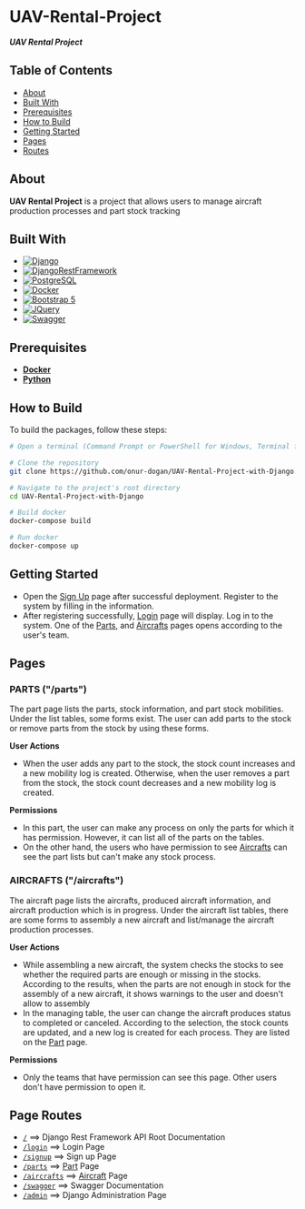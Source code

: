 # UAV-Rental-Project

***UAV Rental Project*** 

## Table of Contents
- [About](#about)
- [Built With](#built-with)
- [Prerequisites](#prerequisites)
- [How to Build](#how-to-build)
- [Getting Started](#getting-started)
- [Pages](#pages)
- [Routes](#page-routes)

## About
**UAV Rental Project** is a project that allows users to manage aircraft production processes and part stock tracking

## Built With
* [![Django][Django.com]][Django-url]
* [![DjangoRestFramework][DjangoRestFramework.com]][DjangoRestFramework-url]
* [![PostgreSQL][PostgreSQL.com]][PostgreSQL-url]
* [![Docker][Docker.com]][Docker-url]
* [![Bootstrap 5][Bootstrap.com]][Bootstrap-url]
* [![JQuery][JQuery.com]][JQuery-url]
* [![Swagger][Swagger.com]][Swagger-url]

## Prerequisites 
- **[Docker](https://www.docker.com/)**
- **[Python ](https://www.python.org/downloads/)**

## How to Build

To build the packages, follow these steps:

```bash
# Open a terminal (Command Prompt or PowerShell for Windows, Terminal for macOS/Linux)

# Clone the repository
git clone https://github.com/onur-dogan/UAV-Rental-Project-with-Django.git

# Navigate to the project's root directory
cd UAV-Rental-Project-with-Django

# Build docker 
docker-compose build

# Run docker 
docker-compose up
```

## Getting Started
- Open the [Sign Up](http://localhost:8000/signup/) page after successful deployment. Register to the system by filling in the information.
- After registering successfully, [Login](http://localhost:8000/login/) page will display. Log in to the system. One of the [Parts](#parts-parts), and [Aircrafts](#aircrafts-aircrafts) pages opens according to the user's team.


## Pages
### PARTS ("/parts")
The part page lists the parts, stock information, and part stock mobilities. Under the list tables, some forms exist. The user can add parts to the stock or remove parts from the stock by using these forms. 

**User Actions**
- When the user adds any part to the stock, the stock count increases and a new mobility log is created. Otherwise, when the user removes a part from the stock, the stock count decreases and a new mobility log is created.

**Permissions**
- In this part, the user can make any process on only the parts for which it has permission. However, it can list all of the parts on the tables. 
- On the other hand, the users who have permission to see [Aircrafts](#aircrafts-aircrafts) can see the part lists but can't make any stock process.

### AIRCRAFTS ("/aircrafts")
The aircraft page lists the aircrafts, produced aircraft information, and aircraft production which is in progress. Under the aircraft list tables, there are some forms to assembly a new aircraft and list/manage the aircraft production processes. 

**User Actions** 
- While assembling a new aircraft, the system checks the stocks to see whether the required parts are enough or missing in the stocks. According to the results, when the parts are not enough in stock for the assembly of a new aircraft, it shows warnings to the user and doesn't allow to assembly
- In the managing table, the user can change the aircraft produces status to completed or canceled. According to the selection, the stock counts are updated, and a new log is created for each process. They are listed on the [Part](#parts-parts) page.

**Permissions**
- Only the teams that have permission can see this page. Other users don't have permission to open it.


## Page Routes
- [`/`](http://localhost:8080/) ==> Django Rest Framework API Root Documentation
- [`/login`](http://localhost:8000/login) ==> Login Page
- [`/signup`](http://localhost:8000/signup) ==> Sign up Page
- [`/parts`](http://localhost:8000/parts) ==> [Part](#parts-parts) Page
- [`/aircrafts`](http://localhost:8000/aircrafts) ==> [Aircraft](#aircrafts-aircrafts) Page
- [`/swagger`](http://localhost:8000/swagger) ==> Swagger Documentation
- [`/admin`](http://localhost:8080/admin) ==> Django Administration Page


<!-- MARKDOWN LINKS & IMAGES -->
<!-- https://www.markdownguide.org/basic-syntax/#reference-style-links -->
[Django.com]: https://img.shields.io/badge/Django-092E20?style=for-the-badge&logo=django&logoColor=green
[Django-url]: https://www.djangoproject.com/
[Bootstrap.com]: https://img.shields.io/badge/Bootstrap-563D7C?style=for-the-badge&logo=bootstrap&logoColor=white
[DjangoRestFramework.com]: https://img.shields.io/badge/django--rest--framework-3.12.2-blue?style=for-the-badge&labelColor=333333&logo=django&logoColor=white&color=blue
[DjangoRestFramework-url]: https://www.django-rest-framework.org/
[PostgreSQL.com]: https://img.shields.io/badge/postgresql-4169e1?style=for-the-badge&logo=postgresql&logoColor=white
[PostgreSQL-url]: https://www.postgresql.org/
[Bootstrap.com]: https://img.shields.io/badge/Bootstrap-563D7C?style=for-the-badge&logo=bootstrap&logoColor=white
[Docker.com]: https://img.shields.io/badge/docker-257bd6?style=for-the-badge&logo=docker&logoColor=white
[Docker-url]: https://www.docker.com/ 
[Bootstrap-url]: https://getbootstrap.com/docs/5.0/getting-started/introduction/
[JQuery.com]: https://img.shields.io/badge/jQuery-0769AD?style=for-the-badge&logo=jquery&logoColor=white
[JQuery-url]: https://jquery.com 
[Swagger.com]: https://img.shields.io/badge/-Swagger-%23Clojure?style=for-the-badge&logo=swagger&logoColor=white
[Swagger-url]: https://swagger.io/ 
